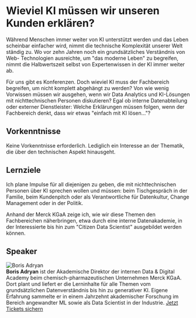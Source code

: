 # Wieviel KI müssen wir unseren Kunden erklären?
Während Menschen immer weiter von KI unterstützt werden und das Leben
scheinbar einfacher wird, nimmt die technische Komplexität unserer Welt
ständig zu. Wo vor zehn Jahren noch ein grundsätzliches Verständnis von Web-
Technologien ausreichte, um "das moderne Leben" zu begreifen, nimmt die
Halbwertszeit selbst von Expertenwissen in der KI immer weiter ab.  
  
Für uns gibt es Konferenzen. Doch wieviel KI muss der Fachbereich begreifen,
um nicht komplett abgehängt zu werden? Von wie wenig Vorwissen müssen wir
ausgehen, wenn wir Data Analytics und KI-Lösungen mit nichttechnischen
Personen diskutieren? Egal ob interne Datenabteilung oder externer
Dienstleister: Welche Erklärungen müssen folgen, wenn der Fachbereich denkt,
dass wir etwas "einfach mit KI lösen…"?
## Vorkenntnisse
Keine Vorkenntnisse erforderlich. Lediglich ein Interesse an der Thematik, die
über den technischen Aspekt hinausgeht.
## Lernziele
Ich plane Impulse für all diejenigen zu geben, die mit nichttechnischen
Personen über KI sprechen wollen und müssen: beim Tischgespräch in der
Familie, beim Kundenpitch oder als Verantwortliche für Datenkultur, Change
Management oder in der Politik.  
  
Anhand der Merck KGaA zeige ich, wie wir diese Themen den Fachbereichen
näherbringen, etwa durch eine interne Datenakademie, in der Interessierte bis
hin zum "Citizen Data Scientist" ausgebildet werden können.
## Speaker
![Boris Adryan](/common/images/numbers/22028_1.jpg)  
**Boris Adryan** ist der Akademische Direktor der internen Data & Digital
Academy beim chemisch-pharmazeutischen Unternehmen Merck KGaA. Dort plant und
liefert er die Lerninhalte für alle Themen vom grundsätzlichen
Datenverständnis bis hin zu generativer KI. Eigene Erfahrung sammelte er in
einem Jahrzehnt akademischer Forschung im Bereich angewandter ML sowie als
Data Scientist in der Industrie.
[Jetzt Tickets sichern](https://data2day.de/tickets.php)